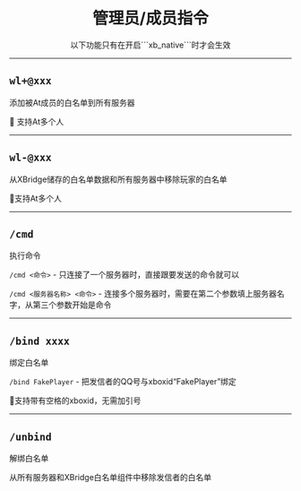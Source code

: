 # <center>管理员/成员指令</center>

<center>以下功能只有在开启```xb_native```时才会生效</center>

***

## ```wl+@xxx```

添加被At成员的白名单到所有服务器

📌 支持At多个人

***

## ```wl-@xxx```

从XBridge储存的白名单数据和所有服务器中移除玩家的白名单

📌支持At多个人

***

## ```/cmd```

执行命令

```/cmd <命令>``` - 只连接了一个服务器时，直接跟要发送的命令就可以

```/cmd <服务器名称> <命令>``` - 连接多个服务器时，需要在第二个参数填上服务器名字，从第三个参数开始是命令

***

## ```/bind xxxx```

绑定白名单

```/bind FakePlayer``` - 把发信者的QQ号与xboxid“FakePlayer”绑定

📌支持带有空格的xboxid，无需加引号

***

## ```/unbind```

解绑白名单

从所有服务器和XBridge白名单组件中移除发信者的白名单

